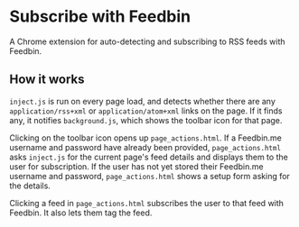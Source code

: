 # Subscribe with Feedbin

A Chrome extension for auto-detecting and subscribing to RSS feeds with Feedbin.

## How it works

`inject.js` is run on every page load, and detects whether there are any `application/rss+xml` or `application/atom+xml` links on the page. If it finds any, it notifies `background.js`, which shows the toolbar icon for that page.

Clicking on the toolbar icon opens up `page_actions.html`. If a Feedbin.me username and password have already been provided, `page_actions.html` asks `inject.js` for the current page's feed details and displays them to the user for subscription. If the user has not yet stored their Feedbin.me username and password, `page_actions.html` shows a setup form asking for the details.

Clicking a feed in `page_actions.html` subscribes the user to that feed with Feedbin. It also lets them tag the feed.
